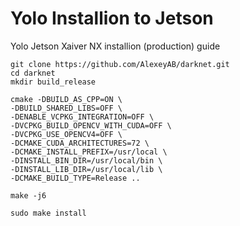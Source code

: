 # Yolo Installion to Jetson

Yolo Jetson Xaiver NX installion (production) guide

```shell
git clone https://github.com/AlexeyAB/darknet.git
cd darknet
mkdir build_release
```

```shell
cmake -DBUILD_AS_CPP=ON \
-DBUILD_SHARED_LIBS=OFF \
-DENABLE_VCPKG_INTEGRATION=OFF \
-DVCPKG_BUILD_OPENCV_WITH_CUDA=OFF \
-DVCPKG_USE_OPENCV4=OFF \
-DCMAKE_CUDA_ARCHITECTURES=72 \
-DCMAKE_INSTALL_PREFIX=/usr/local \
-DINSTALL_BIN_DIR=/usr/local/bin \
-DINSTALL_LIB_DIR=/usr/local/lib \
-DCMAKE_BUILD_TYPE=Release ..
```

```shell
make -j6
````


```shell
sudo make install
```
